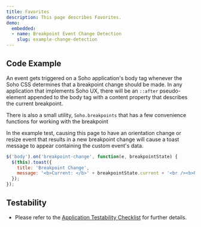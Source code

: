 ```yaml
---
title: Favorites
description: This page describes Favorites.
demo:
  embedded:
  - name: Breakpoint Event Change Detection
    slug: example-change-detection
---
```


## Code Example

An event gets triggered on a Soho application's body tag whenever the Soho CSS determines that a breakpoint change should be made.  In any application that implements Soho UX, there will be an `::after` pseudo-element appended to the body tag with a content property that describes the current breakpoint.

There is also a small utility, `Soho.breakpoints` that has a few convenience functions for working with the breakpoint

In the example test, causing this page to have an orientation change or resize event that results in a new breakpoint change will cause a toast message to appear containing the custom event's data.

```javascript
$('body').on('breakpoint-change', function(e, breakpointState) {
  $(this).toast({
    title: 'Breakpoint Change',
    message: '<b>Current: </b>' + breakpointState.current + '<br /><b>Previous: </b>' + breakpointState.previous
  });
});

```

## Testability

- Please refer to the [Application Testability Checklist](https://design.infor.com/resources/application-testability-checklist) for further details.
